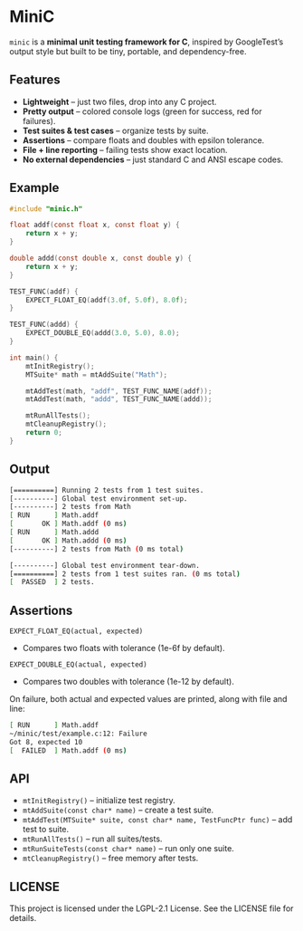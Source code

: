 # MiniC
`minic` is a **minimal unit testing framework for C**, inspired by GoogleTest’s output style but built to be tiny, portable, and dependency-free.

## Features
- **Lightweight** – just two files, drop into any C project.
- **Pretty output** – colored console logs (green for success, red for failures).
- **Test suites & test cases** – organize tests by suite.
- **Assertions** – compare floats and doubles with epsilon tolerance.
- **File + line reporting** – failing tests show exact location.
- **No external dependencies** – just standard C and ANSI escape codes.

## Example
```c
#include "minic.h"

float addf(const float x, const float y) {
    return x + y;
}

double addd(const double x, const double y) {
    return x + y;
}

TEST_FUNC(addf) {
    EXPECT_FLOAT_EQ(addf(3.0f, 5.0f), 8.0f);
}

TEST_FUNC(addd) {
    EXPECT_DOUBLE_EQ(addd(3.0, 5.0), 8.0);
}

int main() {
    mtInitRegistry();
    MTSuite* math = mtAddSuite("Math");

    mtAddTest(math, "addf", TEST_FUNC_NAME(addf));
    mtAddTest(math, "addd", TEST_FUNC_NAME(addd));

    mtRunAllTests();
    mtCleanupRegistry();
    return 0;
}
```
## Output
```bash
[==========] Running 2 tests from 1 test suites.
[----------] Global test environment set-up.
[----------] 2 tests from Math
[ RUN      ] Math.addf
[       OK ] Math.addf (0 ms)
[ RUN      ] Math.addd
[       OK ] Math.addd (0 ms)
[----------] 2 tests from Math (0 ms total)

[----------] Global test environment tear-down.
[==========] 2 tests from 1 test suites ran. (0 ms total)
[  PASSED  ] 2 tests.
```
## Assertions
`EXPECT_FLOAT_EQ(actual, expected)`
- Compares two floats with tolerance (1e-6f by default).

`EXPECT_DOUBLE_EQ(actual, expected)`
- Compares two doubles with tolerance (1e-12 by default).

On failure, both actual and expected values are printed, along with file and line:
```bash
[ RUN      ] Math.addf
~/minic/test/example.c:12: Failure
Got 8, expected 10
[  FAILED  ] Math.addf (0 ms)
```
## API
- `mtInitRegistry()` – initialize test registry.
- `mtAddSuite(const char* name)` – create a test suite.
- `mtAddTest(MTSuite* suite, const char* name, TestFuncPtr func)` – add test to suite.
- `mtRunAllTests()` – run all suites/tests.
- `mtRunSuiteTests(const char* name)` – run only one suite.
- `mtCleanupRegistry()` – free memory after tests.

## LICENSE
This project is licensed under the LGPL-2.1 License. See the LICENSE file for details.
